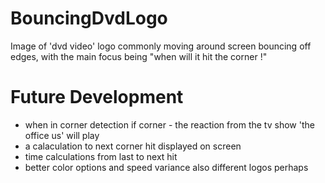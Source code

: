 # BouncingDvdLogo
Image of 'dvd video' logo commonly moving around screen bouncing off edges, with the main focus being "when will it hit the corner !"

# Future Development
- when in corner detection if corner - the reaction from the tv show 'the office us' will play
- a calaculation to next corner hit displayed on screen
- time calculations from last to next hit
- better color options and speed variance also different logos perhaps

